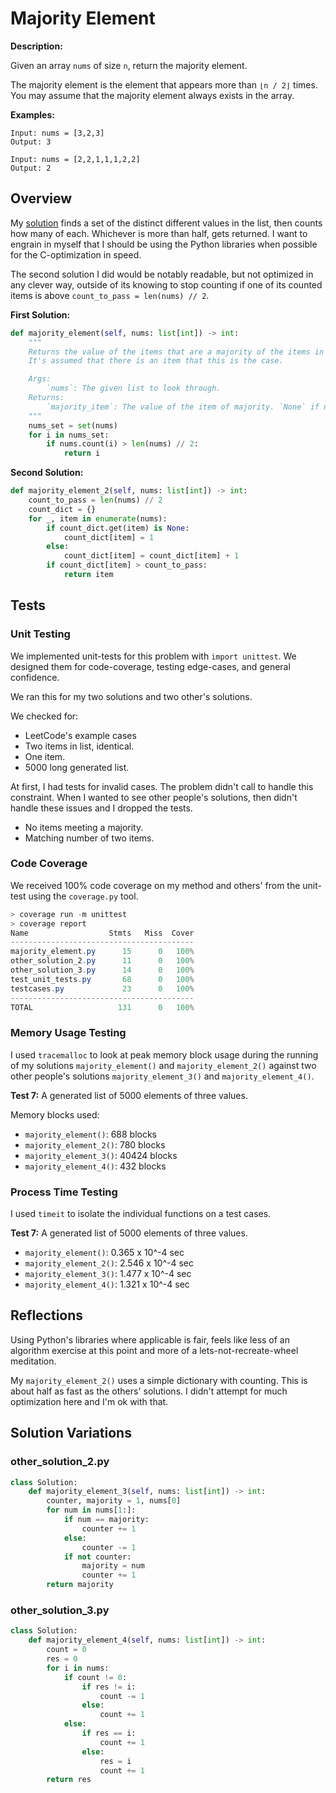 # Majority Element

**Description:**

Given an array `nums` of size `n`, return the majority element.

The majority element is the element that appears more than `⌊n / 2⌋` times. You may assume that the majority element always exists in the array.

**Examples:**

```text
Input: nums = [3,2,3]
Output: 3

Input: nums = [2,2,1,1,1,2,2]
Output: 2
```

## Overview

My [solution](https://github.com/bmmurthum/LeetCode-Problems/blob/master/Easy/Majority-Element/majority_element.py) finds a set of the distinct different values in the list, then counts how many of each. Whichever is more than half, gets returned. I want to engrain in myself that I should be using the Python libraries when possible for the C-optimization in speed.

The second solution I did would be notably readable, but not optimized in any clever way, outside of its knowing to stop counting if one of its counted items is above `count_to_pass = len(nums) // 2`.

**First Solution:**

```python
def majority_element(self, nums: list[int]) -> int:
    """
    Returns the value of the items that are a majority of the items in the list.
    It's assumed that there is an item that this is the case.

    Args:
        `nums`: The given list to look through.
    Returns:
        `majority_item`: The value of the item of majority. `None` if no majority item.
    """
    nums_set = set(nums)
    for i in nums_set:
        if nums.count(i) > len(nums) // 2:
            return i
```

**Second Solution:**

```python
def majority_element_2(self, nums: list[int]) -> int:
    count_to_pass = len(nums) // 2
    count_dict = {}
    for _, item in enumerate(nums):
        if count_dict.get(item) is None:
            count_dict[item] = 1
        else:
            count_dict[item] = count_dict[item] + 1
        if count_dict[item] > count_to_pass:
            return item
```


## Tests

### Unit Testing

We implemented unit-tests for this problem with `import unittest`. We designed them for code-coverage, testing edge-cases, and general confidence.

We ran this for my two solutions and two other's solutions.

We checked for:

- LeetCode's example cases
- Two items in list, identical.
- One item.
- 5000 long generated list.

At first, I had tests for invalid cases. The problem didn't call to handle this constraint. When I wanted to see other people's solutions, then didn't handle these issues and I dropped the tests.

- No items meeting a majority.
- Matching number of two items.

### Code Coverage

We received 100% code coverage on my method and others' from the unit-test using the `coverage.py` tool.

```PowerShell
> coverage run -m unittest
> coverage report
Name                  Stmts   Miss  Cover
-----------------------------------------
majority_element.py      15      0   100%
other_solution_2.py      11      0   100%
other_solution_3.py      14      0   100%
test_unit_tests.py       68      0   100%
testcases.py             23      0   100%
-----------------------------------------
TOTAL                   131      0   100%
```

### Memory Usage Testing

I used `tracemalloc` to look at peak memory block usage during the running of my solutions `majority_element()` and `majority_element_2()` against two other people's solutions `majority_element_3()` and `majority_element_4()`.

**Test 7:** A generated list of 5000 elements of three values.

Memory blocks used:

- `majority_element()`: 688 blocks
- `majority_element_2()`: 780 blocks
- `majority_element_3()`: 40424 blocks
- `majority_element_4()`: 432 blocks

### Process Time Testing

I used `timeit` to isolate the individual functions on a test cases.

**Test 7:** A generated list of 5000 elements of three values.

- `majority_element()`: 0.365 x 10^-4 sec
- `majority_element_2()`: 2.546 x 10^-4 sec
- `majority_element_3()`: 1.477 x 10^-4 sec
- `majority_element_4()`: 1.321 x 10^-4 sec

## Reflections

Using Python's libraries where applicable is fair, feels like less of an algorithm exercise at this point and more of a lets-not-recreate-wheel meditation.

My `majority_element_2()` uses a simple dictionary with counting. This is about half as fast as the others' solutions. I didn't attempt for much optimization here and I'm ok with that.

## Solution Variations

### other_solution_2.py

```python
class Solution:
    def majority_element_3(self, nums: list[int]) -> int:
        counter, majority = 1, nums[0]
        for num in nums[1:]:
            if num == majority:
                counter += 1
            else:
                counter -= 1
            if not counter:
                majority = num
                counter += 1
        return majority
```

### other_solution_3.py

```python
class Solution:
    def majority_element_4(self, nums: list[int]) -> int:
        count = 0
        res = 0
        for i in nums:
            if count != 0:
                if res != i:
                    count -= 1
                else:
                    count += 1
            else:
                if res == i:
                    count += 1
                else:
                    res = i
                    count += 1
        return res
```
